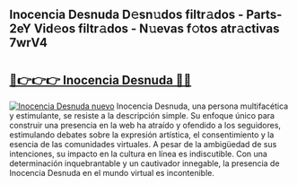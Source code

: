 ## Inocencia Desnuda D𝚎sn𝚞dos filtr𝚊dos - Parts-2eY Vid𝚎os filtr𝚊dos - N𝚞evas f𝚘tos atr𝚊ctivas 7wrV4

# <h2><a href="http://mb2k6m.tromn.icu/?c=Inocencia+Desnuda">🔗👉👉👉 Inocencia Desnuda 🔗🔗</a></h2>

[![Inocencia Desnuda nuevo](https://i.imgur.com/pEAQMta.gif)](http://mb2k6m.tromn.icu/?c=Inocencia+Desnuda)
Inocencia Desnuda, una persona multifacética y estimulante, se resiste a la descripción simple. Su enfoque único para construir una presencia en la web ha atraído y ofendido a los seguidores, estimulando debates sobre la expresión artística, el consentimiento y la esencia de las comunidades virtuales. A pesar de la ambigüedad de sus intenciones, su impacto en la cultura en línea es indiscutible. Con una determinación inquebrantable y un cautivador innegable, la presencia de Inocencia Desnuda en el mundo virtual es incontenible.

